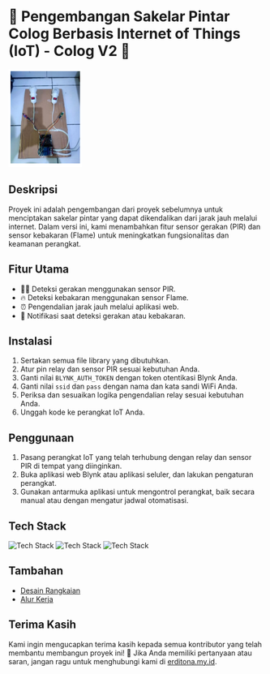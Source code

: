 # 🚀 Pengembangan Sakelar Pintar Colog Berbasis Internet of Things (IoT) - Colog V2  🌟

![Logo Proyek](https://github.com/erditona/Proyek-2/blob/ea7a407f3afe10aefd9ee8396b094f1aadde7512/Dokumentasi%20Colog%20V2.png)

## Deskripsi
Proyek ini adalah pengembangan dari proyek sebelumnya untuk menciptakan sakelar pintar yang dapat dikendalikan dari jarak jauh melalui internet. Dalam versi ini, kami menambahkan fitur sensor gerakan (PIR) dan sensor kebakaran (Flame) untuk meningkatkan fungsionalitas dan keamanan perangkat.

## Fitur Utama
- 🚶‍♂️ Deteksi gerakan menggunakan sensor PIR.
- 🔥 Deteksi kebakaran menggunakan sensor Flame.
- ⏰ Pengendalian jarak jauh melalui aplikasi web.
- 📲 Notifikasi saat deteksi gerakan atau kebakaran.

## Instalasi
1. Sertakan semua file library yang dibutuhkan.
2. Atur pin relay dan sensor PIR sesuai kebutuhan Anda.
3. Ganti nilai `BLYNK_AUTH_TOKEN` dengan token otentikasi Blynk Anda.
4. Ganti nilai `ssid` dan `pass` dengan nama dan kata sandi WiFi Anda.
5. Periksa dan sesuaikan logika pengendalian relay sesuai kebutuhan Anda.
6. Unggah kode ke perangkat IoT Anda.

## Penggunaan
1. Pasang perangkat IoT yang telah terhubung dengan relay dan sensor PIR di tempat yang diinginkan.
2. Buka aplikasi web Blynk atau aplikasi seluler, dan lakukan pengaturan perangkat.
3. Gunakan antarmuka aplikasi untuk mengontrol perangkat, baik secara manual atau dengan mengatur jadwal otomatisasi.

## Tech Stack
![Tech Stack](https://img.shields.io/badge/ESP8266-Board-orange)
![Tech Stack](https://img.shields.io/badge/Blynk-Platform-blue)
![Tech Stack](https://img.shields.io/badge/C++-Language-green)

## Tambahan
- [Desain Rangkaian](https://drive.google.com/file/d/1W7tqzKhEMuxYP6d382UmWypIYHQv0srw/view?usp=sharing)
- [Alur Kerja](https://drive.google.com/file/d/1yLjeYD7XuaKRUGhRy1xxkirL5k5KF8Uc/view?usp=sharing)

## Terima Kasih
Kami ingin mengucapkan terima kasih kepada semua kontributor yang telah membantu membangun proyek ini! 🙏
Jika Anda memiliki pertanyaan atau saran, jangan ragu untuk menghubungi kami di [erditona.my.id](https://erditona.my.id).
